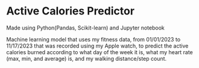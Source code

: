 # Active Calories Predictor
Made using Python(Pandas, Scikit-learn) and Jupyter notebook

Machine learning model that uses my fitness data, from 01/01/2023 to 11/17/2023 that was recorded using my Apple watch, 
to predict the active calories burned according to what day of the week it is, what my heart rate (max, min, and average) is, and my walking distance/step count.
